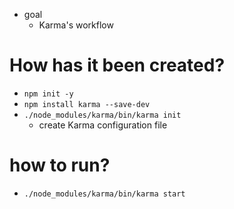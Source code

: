 * goal
  * Karma's workflow

# How has it been created?
* `npm init -y`
* `npm install karma --save-dev`
* `./node_modules/karma/bin/karma init`
  * create Karma configuration file

# how to run?
* `./node_modules/karma/bin/karma start`

